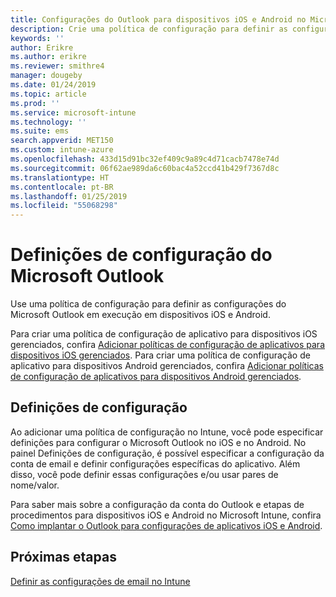 ```yaml
---
title: Configurações do Outlook para dispositivos iOS e Android no Microsoft Intune
description: Crie uma política de configuração para definir as configurações do Microsoft Outlook em execução em dispositivos iOS e Android.
keywords: ''
author: Erikre
ms.author: erikre
ms.reviewer: smithre4
manager: dougeby
ms.date: 01/24/2019
ms.topic: article
ms.prod: ''
ms.service: microsoft-intune
ms.technology: ''
ms.suite: ems
search.appverid: MET150
ms.custom: intune-azure
ms.openlocfilehash: 433d15d91bc32ef409c9a89c4d71cacb7478e74d
ms.sourcegitcommit: 06f62ae989da6c60bac4a52ccd41b429f7367d8c
ms.translationtype: HT
ms.contentlocale: pt-BR
ms.lasthandoff: 01/25/2019
ms.locfileid: "55068298"
---
```

# <a name="microsoft-outlook-configuration-settings"></a>Definições de configuração do Microsoft Outlook 

Use uma política de configuração para definir as configurações do Microsoft Outlook em execução em dispositivos iOS e Android. 

Para criar uma política de configuração de aplicativo para dispositivos iOS gerenciados, confira [Adicionar políticas de configuração de aplicativos para dispositivos iOS gerenciados](app-configuration-policies-use-ios.md). Para criar uma política de configuração de aplicativo para dispositivos Android gerenciados, confira [Adicionar políticas de configuração de aplicativos para dispositivos Android gerenciados](app-configuration-policies-use-android.md). 

## <a name="configuration-settings"></a>Definições de configuração

Ao adicionar uma política de configuração no Intune, você pode especificar definições para configurar o Microsoft Outlook no iOS e no Android. No painel Definições de configuração, é possível especificar a configuração da conta de email e definir configurações específicas do aplicativo. Além disso, você pode definir essas configurações e/ou usar pares de nome/valor.

Para saber mais sobre a configuração da conta do Outlook e etapas de procedimentos para dispositivos iOS e Android no Microsoft Intune, confira [Como implantar o Outlook para configurações de aplicativos iOS e Android](https://docs.microsoft.com/exchange/clients-and-mobile-in-exchange-online/outlook-for-ios-and-android/outlook-for-ios-and-android-configuration-with-microsoft-intune).

## <a name="next-steps"></a>Próximas etapas
[Definir as configurações de email no Intune](email-settings-configure.md)

